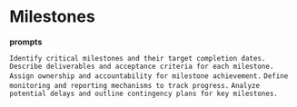 # Milestones

**prompts**

`Identify critical milestones and their target completion dates.`
`Describe deliverables and acceptance criteria for each milestone.`
`Assign ownership and accountability for milestone achievement.`
`Define monitoring and reporting mechanisms to track progress.`
`Analyze potential delays and outline contingency plans for key milestones.`